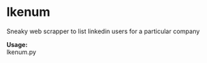 # lkenum
Sneaky web scrapper to list linkedin users for a particular company

**Usage:**<br>
lkenum.py
